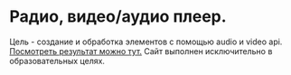 # Радио, видео/аудио плеер.
Цель - создание и обработка элементов с помощью audio и video api.
[Посмотреть результат можно тут.](https://antondanko.github.io/tunes/)
Сайт выполнен исключительно в образовательных целях.
